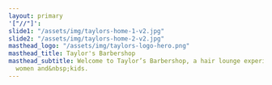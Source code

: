 ```yaml
---
layout: primary
'["//"]': 
slide1: "/assets/img/taylors-home-1-v2.jpg"
slide2: "/assets/img/taylors-home-2-v2.jpg"
masthead_logo: "/assets/img/taylors-logo-hero.png"
masthead_title: Taylor's Barbershop
masthead_subtitle: Welcome to Taylor’s Barbershop, a hair lounge experience for men,
  women and&nbsp;kids.
---
```


